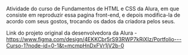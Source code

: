 Atividade do curso de Fundamentos de HTML e CSS da Alura, em que consiste em reproduzir essa pagina front-end, e depois modifica-la de acordo com seus gostos, trocando os dados da criadora pelos seus.

Link do projeto original da desenvolvedora da Alura - https://www.figma.com/design/4EKKCbr5rS93RWP7kRjXIz/Portfolio---Curso-1?node-id=0-1&t=mcmpHnDxFVr1jV2b-0
